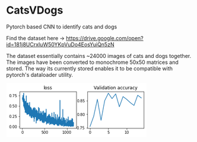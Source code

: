 # CatsVDogs
Pytorch based CNN to identify cats and dogs


Find the dataset here -> https://drive.google.com/open?id=181j8UCrxIuW50YKpVuDo4EosYuiQn5zN

The dataset essentially contains ~24000 images of cats and dogs together. 
The images have been converted to monochrome 50x50 matrices and stored. The way its currently stored enables it to be compatible with pytorch's dataloader utility.

![error and accuracy per epoch](images/analytics.png)
